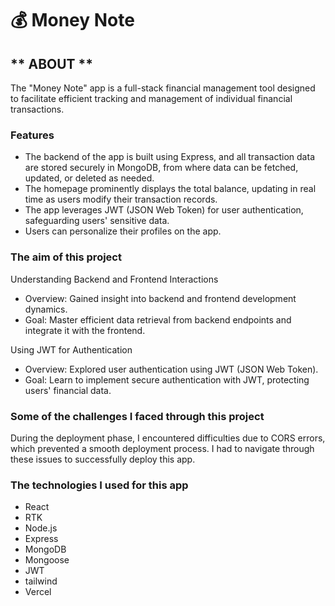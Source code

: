# 💰 Money Note

## ** ABOUT **

The "Money Note" app is a full-stack financial management tool designed to facilitate efficient tracking and management of individual financial transactions.

### Features

- The backend of the app is built using Express, and all transaction data are stored securely in MongoDB, from where data can be fetched, updated, or deleted as needed.
- The homepage prominently displays the total balance, updating in real time as users modify their transaction records.
- The app leverages JWT (JSON Web Token) for user authentication, safeguarding users' sensitive data.
- Users can personalize their profiles on the app.

### The aim of this project

Understanding Backend and Frontend Interactions

- Overview: Gained insight into backend and frontend development dynamics.
- Goal: Master efficient data retrieval from backend endpoints and integrate it with the frontend.

Using JWT for Authentication

- Overview: Explored user authentication using JWT (JSON Web Token).
- Goal: Learn to implement secure authentication with JWT, protecting users' financial data.

### Some of the challenges I faced through this project

During the deployment phase, I encountered difficulties due to CORS errors, which prevented a smooth deployment process. I had to navigate through these issues to successfully deploy this app.

### The technologies I used for this app

- React
- RTK
- Node.js
- Express
- MongoDB
- Mongoose
- JWT
- tailwind
- Vercel
